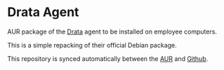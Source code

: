 # Drata Agent

AUR package of the [Drata](https://drata.com/) agent to be installed on employee computers.

This is a simple repacking of their official Debian package.

This repository is synced automatically between the [AUR](https://aur.archlinux.org/packages/drata-agent) and [Github](https://github.com/ndom91/drata-agent-aur).

